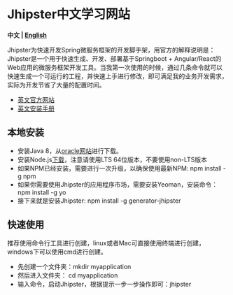 # Jhipster中文学习网站

**中文 | [English](/README_en.md)**

Jhipster为快速开发Spring微服务框架的开发脚手架，用官方的解释说明是：Jhipster是一个用于快速生成、开发、部署基于Springboot + Angular/React的Web应用的微服务框架开发工具。当我第一次使用的时候，通过几条命令就可以快速生成一个可运行的工程，并快速上手进行修改，即可满足我的业务开发需求，实际为开发节省了大量的配置时间。

 * [英文官方网站](https://www.jhipster.tech)
 * [英文安装手册](https://www.jhipster.tech/installation/)

## 本地安装

 * 安装Java 8，从[oracle网站](http://www.oracle.com/technetwork/java/javase/downloads/index.html)进行下载。
 * 安装Node.js[下载](https://nodejs.org/)，注意请使用LTS 64位版本，不要使用non-LTS版本
 * 如果NPM已经安装，需要进行一次升级，以确保使用最新NPM: npm install -g npm
 * 如果你需要使用Jhipster的应用程序市场，需要安装Yeoman，安装命令：npm install -g yo
 * 接下来就是安装Jhipster: npm install -g generator-jhipster

## 快速使用
推荐使用命令行工具进行创建，linux或者Mac可直接使用终端进行创建，windows下可以使用cmd进行创建。
  * 先创建一个文件夹：mkdir myapplication
  * 然后进入文件夹： cd myapplication
  * 输入命令，启动Jhipster，根据提示一步一步操作即可：jhipster

